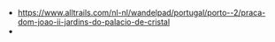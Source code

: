 - https://www.alltrails.com/nl-nl/wandelpad/portugal/porto--2/praca-dom-joao-ii-jardins-do-palacio-de-cristal
- 
